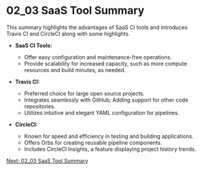 # 02_03 SaaS Tool Summary
This summary highlights the advantages of SaaS CI tools and introduces Travis CI and CircleCI along with some highlights.

- **SaaS CI Tools:**
  - Offer easy configuration and maintenance-free operations.
  - Provide scalability for increased capacity, such as more compute resources and build minutes, as needed.

- **Travis CI:**
  - Preferred choice for large open source projects.
  - Integrates seamlessly with GitHub; Adding support for other code repositories.
  - Utilizes intuitive and elegant YAML configuration for pipelines.

- **CircleCI:**
  - Known for speed and efficiency in testing and building applications.
  - Offers Orbs for creating reusable pipeline components.
  - Includes CircleCI Insights, a feature displaying project history trends.

[Next: 02_03 SaaS Tool Summary](../02_03_saas_tool_summary/README.md)
